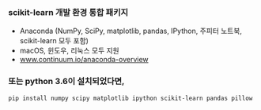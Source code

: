 ### scikit-learn 개발 환경 통합 패키지 
* Anaconda (NumPy, SciPy, matplotlib, pandas, IPython, 주피터 노트북, scikit-learn 모두 포함)
* macOS, 윈도우, 리눅스 모두 지원
* www.continuum.io/anaconda-overview

### 또는 python 3.6이 설치되었다면,
```
pip install numpy scipy matplotlib ipython scikit-learn pandas pillow
```
